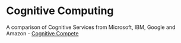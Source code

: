 # Cognitive Computing

A comparison of Cognitive Services from Microsoft, IBM, Google and Amazon - [Cognitive Compete](./CognitiveCompete.md) 
